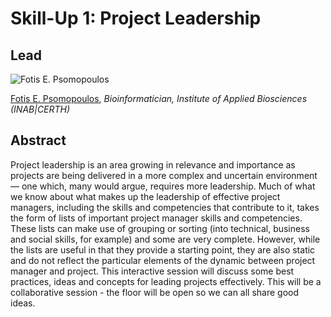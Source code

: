 # Skill-Up 1: **Project Leadership**

## Lead
![Fotis E. Psomopoulos](https://fpsom.github.io/images/fpsom.jpg)

[Fotis E. Psomopoulos](https://fpsom.github.io/), _Bioinformatician, Institute of Applied Biosciences (INAB|CERTH)_

## Abstract
Project leadership is an area growing in relevance and importance as projects are being delivered in a more complex and uncertain environment— one which, many would argue, requires more leadership. Much of what we know about what makes up the leadership of effective project managers, including the skills and competencies that contribute to it, takes the form of lists of important project manager skills and competencies. These lists can make use of grouping or sorting (into technical, business and social skills, for example) and some are very complete. However, while the lists are useful in that they provide a starting point, they are also static and do not reflect the particular elements of the dynamic between project manager and project. This interactive session will discuss some best practices, ideas and concepts for leading projects effectively. This will be a collaborative session - the floor will be open so we can all share good ideas.
